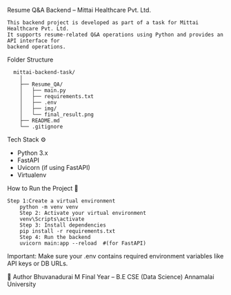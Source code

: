 Resume Q&A Backend – Mittai Healthcare Pvt. Ltd.
	
 	This backend project is developed as part of a task for Mittai Healthcare Pvt. Ltd. 
  	It supports resume-related Q&A operations using Python and provides an API interface for 
  	backend operations.

Folder Structure
      
      mittai-backend-task/
		│
		├── Resume_QA/
		│   ├── main.py              
		│   ├── requirements.txt     
		│   ├── .env                 
		│   ├── img/
		│	└── final_result.png            
		├── README.md          
		└── .gitignore           

Tech Stack ⚙️ 
   - Python 3.x
   - FastAPI
   - Uvicorn (if using FastAPI)
   - Virtualenv

How to Run the Project 🚀
	
 	Step 1:Create a virtual environment 
		python -m venv venv	
        Step 2: Activate your virtual environment
		venv\Scripts\activate       
        Step 3: Install dependencies
		pip install -r requirements.txt 
        Step 4: Run the backend
		uvicorn main:app --reload  #(for FastAPI)

Important:
	Make sure your .env contains required environment variables like API keys or DB URLs.

🙋 Author
Bhuvanadurai M
Final Year – B.E CSE (Data Science)
Annamalai University
